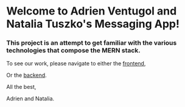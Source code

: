 # Welcome to Adrien Ventugol and Natalia Tuszko's Messaging App!

### This project is an attempt to get familiar with the various technologies that compose the MERN stack.

To see our work, please navigate to either the [frontend](\client),

Or the [backend](\server).

All the best,

Adrien and Natalia.